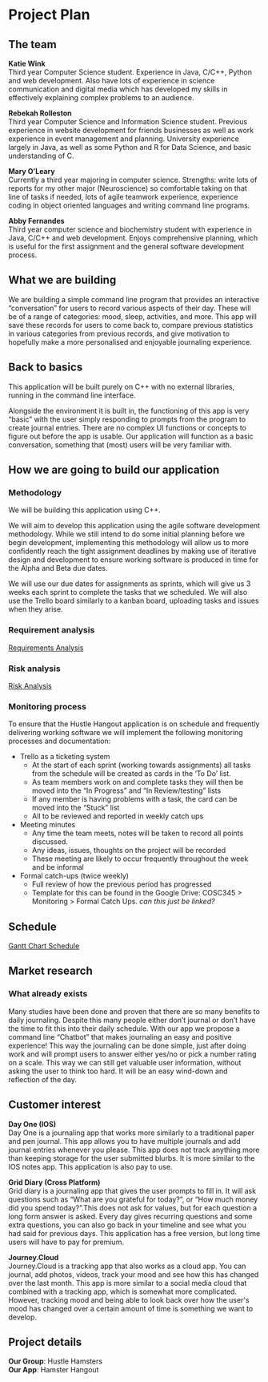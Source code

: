 # Project Plan

## The team
**Katie Wink**\
Third year Computer Science student. Experience in Java, C/C++, Python and web development. Also have lots of experience in science communication and digital media which has developed my skills in effectively explaining complex problems to an audience. 

**Rebekah Rolleston**\
Third year Computer Science and Information Science student. Previous experience in website development for friends businesses as well as work experience in event management and planning. University experience largely in Java, as well as some Python and R for Data Science, and basic understanding of C.

**Mary O’Leary**\
Currently a third year majoring in computer science. Strengths: write lots of reports for my other major (Neuroscience) so comfortable taking on that line of tasks if needed, lots of agile teamwork experience, experience coding in object oriented languages and writing command line programs. 

**Abby Fernandes**\
Third year computer science and biochemistry student with experience in Java, C/C++ and web development. Enjoys comprehensive planning, which is useful for the first assignment and the general software development process. 

## What we are building
We are building a simple command line program that provides an interactive “conversation” for users to record various aspects of their day. These will be of a range of categories: mood, sleep, activities, and more. This app will save these records for users to come back to, compare previous statistics in various categories from previous records, and give motivation to hopefully make a more personalised and enjoyable journaling experience.

## Back to basics
This application will be built purely on C++ with no external libraries, running in the command line interface.

Alongside the environment it is built in, the functioning of this app is very “basic” with the user simply responding to prompts from the program to create journal entries. There are no complex UI functions or concepts to figure out before the app is usable. Our application will function as a basic conversation, something that (most) users will be very familiar with.

## How we are going to build our application
### Methodology
We will be building this application using C++.

We will aim to develop this application using the agile software development methodology. While we still intend to do some initial planning before we begin development, implementing this methodology will allow us to more confidently reach the tight assignment deadlines by making use of iterative design and development to ensure working software is produced in time for the Alpha and Beta due dates.

We will use our due dates for assignments as sprints, which will give us 3 weeks each sprint to complete the tasks that we scheduled. We will also use the Trello board similarly to a kanban board, uploading tasks and issues when they arise.

### Requirement analysis
[Requirements Analysis](https://github.com/mary0L/Hustle-Hamster/blob/42e30d10332fa478a60209feb9cb33cdc6c2683d/Planning/Requirements%20and%20use%20cases%20-%20Version%202.pdf)

### Risk analysis
[Risk Analysis](https://github.com/mary0L/Hustle-Hamster/blob/0a1a329f04ad468632122a4182489c9a2b11ca3f/Planning/Risk%20analysis.pdf)

### Monitoring process
To ensure that the Hustle Hangout application is on schedule and frequently delivering working software we will implement the following monitoring processes and documentation:
- Trello as a ticketing system
  - At the start of each sprint (working towards assignments) all tasks from the schedule will be created as cards in the ‘To Do’ list.
  - As team members work on and complete tasks they will then be  moved into the “In Progress” and “In Review/testing” lists
  - If any member is having problems with a task, the card can be moved into the “Stuck” list
  - All to be reviewed and reported in weekly catch ups
- Meeting minutes
  - Any time the team meets, notes will be taken to record all points discussed.
  - Any ideas, issues, thoughts on the project will be recorded
  - These meeting are likely to occur frequently throughout the week and be informal
- Formal catch-ups (twice weekly)
  - Full review of how the previous period has progressed
  - Template for this can be found in the Google Drive: COSC345 > Monitoring > Formal Catch Ups. *can this just be linked?*

## Schedule
[Gantt Chart Schedule](COSC345-Gantt-Chart.pdf)

## Market research
### What already exists
Many studies have been done and proven that there are so many benefits to daily journaling. Despite this many people either don’t journal or don’t have the time to fit this into their daily schedule. With our app we propose a command line “Chatbot” that makes journaling an easy and positive experience! This way the journaling can be done simple, just after doing work and will prompt users to answer either yes/no or pick a number rating on a scale. This way we can still get valuable user information, without asking the user to think too hard. It will be an easy wind-down and reflection of the day. 

## Customer interest
**Day One (IOS)**\
Day One is a journaling app that works more similarly to a traditional paper and pen journal. This app allows you to have multiple journals and add journal entries whenever you please. This app does not track anything more than keeping storage for the user submitted blurbs. It is more similar to the IOS notes app. This application is also pay to use. 

**Grid Diary (Cross Platform)**\
Grid diary is a journaling app that gives the user prompts to fill in. It will ask questions such as “What are you grateful for today?”, or “How much money did you spend today?”.This does not ask for values, but for each question a long form answer is asked. Every day gives recurring questions and some extra questions, you can also go back in your timeline and see what you had said for previous days. This application has a free version, but long time users will have to pay for premium.

**Journey.Cloud**\
Journey.Cloud is a tracking app that also works as a cloud app. You can journal, add photos, videos, track your mood and see how this has changed over the last month. This app is more similar to a social media cloud that combined with a tracking app, which is somewhat more complicated. However, tracking mood and being able to look back over how the user's mood has changed over a certain amount of time is something we want to develop. 

## Project details
**Our Group**: Hustle Hamsters\
**Our App**: Hamster Hangout
